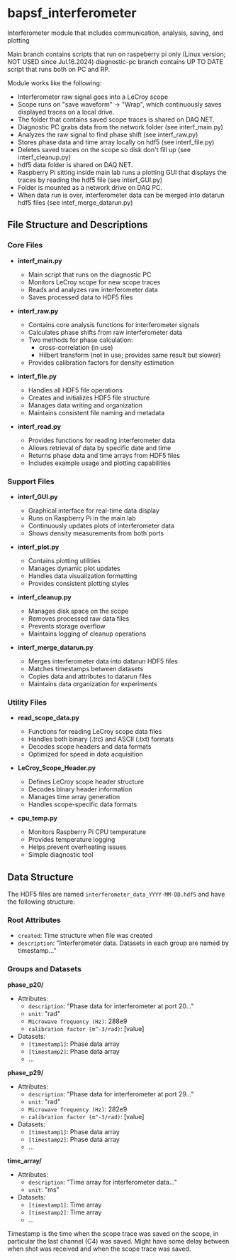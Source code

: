 # bapsf_interferometer
Interferometer module that includes communication, analysis, saving, and plotting

Main branch contains scripts that run on raspeberry pi only (Linux version; NOT USED since Jul.16.2024)
diagnostic-pc branch contains UP TO DATE script that runs both on PC and RP.

Module works like the following:
- Interferometer raw signal goes into a LeCroy scope
- Scope runs on "save waveform" -> "Wrap", which continuously saves displayed traces on a local drive.
- The folder that contains saved scope traces is shared on DAQ NET.
- Diagnostic PC grabs data from the network folder (see interf_main.py)
- Analyzes the raw signal to find phase shift (see interf_raw.py)
- Stores phase data and time array locally on hdf5 (see interf_file.py)
- Deletes saved traces on the scope so disk don't fill up (see interf_cleanup.py)
- hdf5 data folder is shared on DAQ NET.
- Raspberry Pi sitting inside main lab runs a plotting GUI that displays the traces by reading the hdf5 file (see interf_GUI.py)
- Folder is mounted as a network drive on DAQ PC.
- When data run is over, interferometer data can be merged into datarun hdf5 files (see intef_merge_datarun.py)

## File Structure and Descriptions

### Core Files

- **interf_main.py**
  - Main script that runs on the diagnostic PC
  - Monitors LeCroy scope for new scope traces
  - Reads and analyzes raw interferometer data
  - Saves processed data to HDF5 files

- **interf_raw.py**
  - Contains core analysis functions for interferometer signals
  - Calculates phase shifts from raw interferometer data
  - Two methods for phase calculation:
    - cross-correlation (in use)
    - Hilbert transform (not in use; provides same result but slower)
  - Provides calibration factors for density estimation


- **interf_file.py**
  - Handles all HDF5 file operations
  - Creates and initializes HDF5 file structure
  - Manages data writing and organization
  - Maintains consistent file naming and metadata

- **interf_read.py**
  - Provides functions for reading interferometer data
  - Allows retrieval of data by specific date and time
  - Returns phase data and time arrays from HDF5 files
  - Includes example usage and plotting capabilities

### Support Files

- **interf_GUI.py**
  - Graphical interface for real-time data display
  - Runs on Raspberry Pi in the main lab
  - Continuously updates plots of interferometer data
  - Shows density measurements from both ports

- **interf_plot.py**
  - Contains plotting utilities
  - Manages dynamic plot updates
  - Handles data visualization formatting
  - Provides consistent plotting styles

- **interf_cleanup.py**
  - Manages disk space on the scope
  - Removes processed raw data files
  - Prevents storage overflow
  - Maintains logging of cleanup operations

- **interf_merge_datarun.py**
  - Merges interferometer data into datarun HDF5 files
  - Matches timestamps between datasets
  - Copies data and attributes to datarun files
  - Maintains data organization for experiments

### Utility Files

- **read_scope_data.py**
  - Functions for reading LeCroy scope data files
  - Handles both binary (.trc) and ASCII (.txt) formats
  - Decodes scope headers and data formats
  - Optimized for speed in data acquisition

- **LeCroy_Scope_Header.py**
  - Defines LeCroy scope header structure
  - Decodes binary header information
  - Manages time array generation
  - Handles scope-specific data formats

- **cpu_temp.py**
  - Monitors Raspberry Pi CPU temperature
  - Provides temperature logging
  - Helps prevent overheating issues
  - Simple diagnostic tool

## Data Structure

The HDF5 files are named `interferometer_data_YYYY-MM-DD.hdf5` and have the following structure:

### Root Attributes
- `created`: Time structure when file was created
- `description`: "Interferometer data. Datasets in each group are named by timestamp..."

### Groups and Datasets

**phase_p20/**
- Attributes:
  - `description`: "Phase data for interferometer at port 20..."
  - `unit`: "rad" 
  - `Microwave frequency (Hz)`: 288e9
  - `calibration factor (m^-3/rad)`: [value]
- Datasets:
  - `[timestamp1]`: Phase data array
  - `[timestamp2]`: Phase data array
  - ...

**phase_p29/**
- Attributes:
  - `description`: "Phase data for interferometer at port 29..."
  - `unit`: "rad"
  - `Microwave frequency (Hz)`: 282e9
  - `calibration factor (m^-3/rad)`: [value]
- Datasets:
  - `[timestamp1]`: Phase data array
  - `[timestamp2]`: Phase data array
  - ...

**time_array/**
- Attributes:
  - `description`: "Time array for interferometer data..."
  - `unit`: "ms"
- Datasets:
  - `[timestamp1]`: Time array
  - `[timestamp2]`: Time array
  - ...

Timestamp is the time when the scope trace was saved on the scope, in particular the last channel (C4) was saved.
Might have some delay between when shot was received and when the scope trace was saved.
